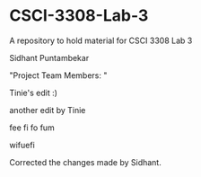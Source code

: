 # CSCI-3308-Lab-3
A repository to hold material for CSCI 3308 Lab 3

Sidhant Puntambekar

"Project Team Members: "

Tinie's edit :)

another edit by Tinie

fee fi fo fum

wifuefi

Corrected the changes made by Sidhant.


